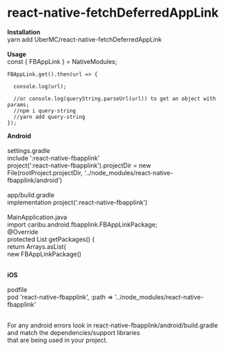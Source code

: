 # react-native-fetchDeferredAppLink

<B> Installation</B>
<br>
yarn add UberMC/react-native-fetchDeferredAppLink
<br>
<br>
   <B>Usage</B>
   <BR>
   const { FBAppLink } = NativeModules;
  
    FBAppLink.get().then(url => {
    
      console.log(url);

      //or console.log(queryString.parseUrl(url)) to get an object with params;
      //npm i query-string
      //yarn add query-string
    });


<B>Android</B>
<br>
<br>
settings.gradle
<br>
include ':react-native-fbapplink'
<br>
project(':react-native-fbapplink').projectDir = new File(rootProject.projectDir, '../node_modules/react-native-fbapplink/android')
<br>
<br>
app/build.gradle
<br>
implementation project(':react-native-fbapplink')
<br>
<br>
MainApplication.java
<br>
import caribu.android.fbapplink.FBAppLinkPackage;
<br>
 @Override
 <br>
    protected List<ReactPackage> getPackages() {
   <br>
      return Arrays.<ReactPackage>asList(
   <br>
new FBAppLinkPackage()
   <br>
   <br>
   
   <B>iOS</B>
   <br>
   <br>
   podfile
   <br>
   pod 'react-native-fbapplink', :path => '../node_modules/react-native-fbapplink'

   <br>
   For any android errors look in react-native-fbapplink/android/build.gradle and match the dependencies/support libraries
   <br>that are being used in your project.
